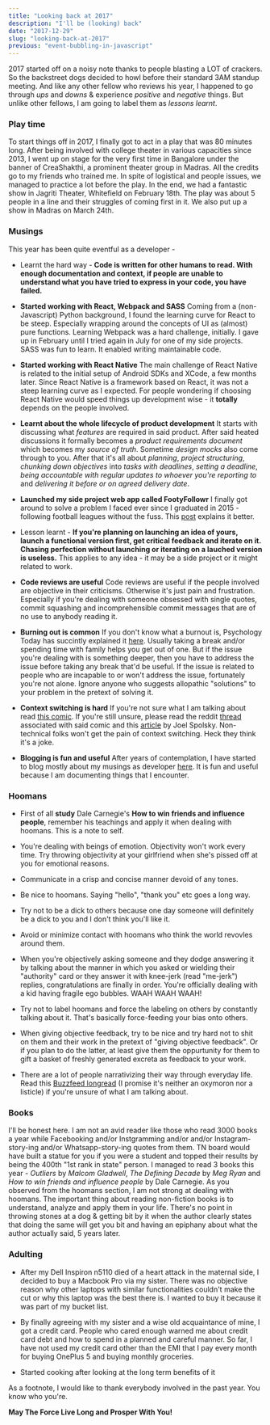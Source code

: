 ```yaml
---
title: "Looking back at 2017"
description: "I'll be (looking) back"
date: "2017-12-29"
slug: "looking-back-at-2017"
previous: "event-bubbling-in-javascript"
---
```


2017 started off on a noisy note thanks to people blasting a LOT of crackers. So the backstreet dogs decided to howl before their standard 3AM standup meeting. And like any other fellow who reviews his year, I happened to go through *ups* and *downs* & experience *positive* and *negative* things. But unlike other fellows, I am going to label them as *lessons learnt*.

### Play time

To start things off in 2017, I finally got to act in a play that was 80 minutes long. After being involved with college theater in various capacities since 2013, I went up on stage for the very first time in Bangalore under the banner of CreaShakthi, a prominent theater group in Madras. All the credits go to my friends who trained me. In spite of logistical and people issues, we managed to practice a lot before the play. In the end, we had a fantastic show in Jagriti Theater, Whitefield on February 18th. The play was about 5 people in a line and their struggles of coming first in it. We also put up a show in Madras on March 24th.

### Musings

This year has been quite eventful as a developer -

- Learnt the hard way - **Code is written for other humans to read. With enough documentation and context, if people are unable to understand what you have tried to express in your code, you have failed.**

- **Started working with React, Webpack and SASS**
    Coming from a (non-Javascript) Python background, I found the learning curve for React to be steep. Especially wrapping around the concepts of UI as (almost) pure functions. Learning Webpack was a hard challenge, initially. I gave up in February until I tried again in July for one of my side projects. SASS was fun to learn. It enabled writing maintainable code.

- **Started working with React Native**
    The main challenge of React Native is related to the initial setup of Android SDKs and XCode, a few months later. Since React Native is a framework based on React, it was not a steep learning curve as I expected. For people wondering if choosing React Native would speed things up development wise - it **totally** depends on the people involved.

- **Learnt about the whole lifecycle of product development**
    It starts with discussing what _features_ are required in said product. After said heated discussions it formally becomes a _product requirements document_ which becomes my _source of truth_. Sometime *design mocks* also come through to you. After that it's all about *planning*, *project structuring*, *chunking down objectives* into *tasks with deadlines*, *setting a deadline*, *being accountable with regular updates to whoever you're reporting to* and *delivering it before or on agreed delivery date*.

- **Launched my side project web app called FootyFollowr**
    I finally got around to solve a problem I faced ever since I graduated in 2015 - following football leagues without the fuss. This [post](/why-footyfollower) explains it better.

-  Lesson learnt - **If you're planning on launching an idea of yours, launch a functional version first, get critical feedback and iterate on it. Chasing perfection without launching or iterating on a lauched version is useless.**
    This applies to any idea - it may be a side project or it might related to work.

-  **Code reviews are useful**
    Code reviews are useful if the people involved are objective in their criticisms. Otherwise it's just pain and frustration. Especially if you're dealing with someone obsessed with single quotes, commit squashing and incomprehensible commit messages that are of no use to anybody reading it.

- **Burning out is common**
    If you don't know what a burnout is, Psychology Today has succintly explained it [here](https://www.psychologytoday.com/basics/burnout). Usually taking a break and/or spending time with family helps you get out of one. But if the issue you're dealing with is something deeper, then you have to address the issue before taking any break that'd be useful. If the issue is related to people who are incapable to or won't address the issue, fortunately you're not alone. Ignore anyone who suggests allopathic "solutions" to your problem in the pretext of solving it.

- **Context switching is hard**
    If you're not sure what I am talking about read [this comic](http://i.imgur.com/3uyRWGJ.jpg). If you're still unsure, please read the reddit [thread](https://www.reddit.com/r/ProgrammerHumor/comments/2rmir6/why_developers_hate_being_interrupted/) associated with said comic and this [article](https://www.joelonsoftware.com/2001/02/12/human-task-switches-considered-harmful/) by Joel Spolsky. Non-technical folks won't get the pain of context switching. Heck they think it's a joke.

-   **Blogging is fun and useful**
    After years of contemplation, I have started to blog mostly about my musings as developer [here](https://goo.gl/BPqZdZ). It is fun and useful because I am documenting things that I encounter.

### Hoomans

- First of all **study** Dale Carnegie's **How to win friends and influence people**, remember his teachings and apply it when dealing with hoomans. This is a note to self.

- You're dealing with beings of emotion. Objectivity won't work every time. Try throwing objectivity at your girlfriend when she's pissed off at you for emotional reasons.

- Communicate in a crisp and concise manner devoid of any tones.

- Be nice to hoomans. Saying "hello", "thank you" etc goes a long way.

- Try not to be a dick to others because one day someone will definitely be a dick to you and I don't think you'll like it.

- Avoid or minimize contact with hoomans who think the world revovles around them.

- When you're objectively asking someone and they dodge answering it by talking about the manner in which you asked or wielding their "authority" card or they answer it with knee-jerk (read "me-jerk") replies, congratulations are finally in order. You're officially dealing with a kid having fragile ego bubbles. WAAH WAAH WAAH!

- Try not to label hoomans and force the labeling on others by constantly talking about it. That's basically force-feeding your bias onto others.

- When giving objective feedback, try to be nice and try hard not to shit on them and their work in the pretext of "giving objective feedback". Or if you plan to do the latter, at least give them the oppurtunity for them to gift a basket of freshly generated excreta as feedback to your work.

- There are a lot of people narrativizing their way through everyday life. Read this [Buzzfeed longread](https://www.buzzfeed.com/annehelenpetersen/ten-long-years-of-trying-to-make-armie-hammer-happen?utm_term=.jcaxlpzvO#.odKKQmYEe) (I promise it's neither an oxymoron nor a listicle) if you're unsure of what I am talking about.

### Books

I'll be honest here. I am not an avid reader like those who read 3000 books a year while Facebooking and/or Instgramming and/or and/or Instagram-story-ing and/or Whatsapp-story-ing quotes from them. TN board would have built a statue for you if you were a student and topped their results by being the 400th "1st rank in state" person. I managed to read 3 books this year - _Outliers_ by _Malcom Gladwell_, _The Defining Decade_ by _Meg Ryan_ and _How to win friends and influence people_ by Dale Carnegie. As you observed from the hoomans section, I am not strong at dealing with hoomans. The important thing about reading non-fiction books is to understand, analyze and apply them in your life. There's no point in throwing stones at a dog & getting bit by it when the author clearly states that doing the same will get you bit and having an epiphany about what the author actually said, 5 years later.

### Adulting

- After my Dell Inspiron n5110 died of a heart attack in the maternal side, I decided to buy a Macbook Pro via my sister. There was no objective reason why other laptops with similar functionalities couldn't make the cut or why this laptop was the best there is. I wanted to buy it because it was part of my bucket list.

- By finally agreeing with my sister and a wise old acquaintance of mine, I got a credit card. People who cared enough warned me about credit card debt and how to spend in a planned and careful manner. So far, I have not used my credit card other than the EMI that I pay every month for buying OnePlus 5 and buying monthly groceries.

- Started cooking after looking at the long term benefits of it

As a footnote, I would like to thank everybody involved in the past year. You know who you're.

**May The Force Live Long and Prosper With You!**

